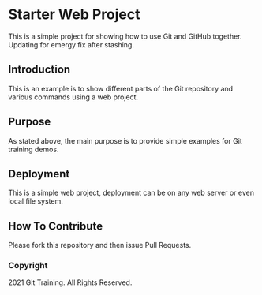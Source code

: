 # Starter Web Project

This is a simple project for showing how to use Git and GitHub together. Updating for emergy fix after stashing.

## Introduction

This is an example is to show different parts of the Git repository and various commands using a web project.

## Purpose

As stated above, the main purpose is to provide simple examples for Git training demos.

## Deployment

This is a simple web project, deployment can be on any web server or even local file system.

## How To Contribute

Please fork this repository and then issue Pull Requests.

### Copyright

2021 Git Training. All Rights Reserved.

